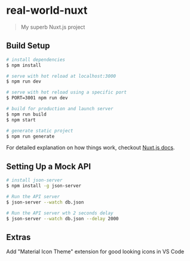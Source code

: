 # real-world-nuxt

> My superb Nuxt.js project

## Build Setup

```bash
# install dependencies
$ npm install

# serve with hot reload at localhost:3000
$ npm run dev

# serve with hot reload using a specific port
$ PORT=3001 npm run dev

# build for production and launch server
$ npm run build
$ npm start

# generate static project
$ npm run generate
```

For detailed explanation on how things work, checkout [Nuxt.js docs](https://nuxtjs.org).

## Setting Up a Mock API

```bash
# install json-server
$ npm install -g json-server

# Run the API server
$ json-server --watch db.json

# Run the API server wth 2 seconds delay
$ json-server --watch db.json --delay 2000
```

## Extras

Add "Material Icon Theme" extension for good looking icons in VS Code
